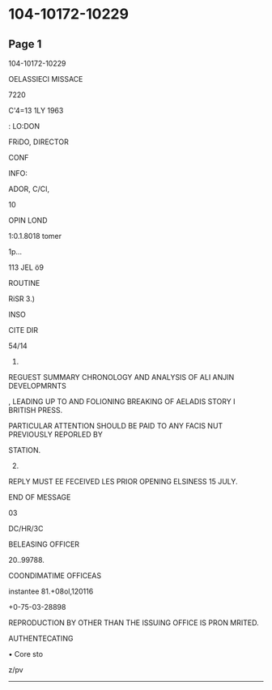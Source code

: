 # 104-10172-10229

## Page 1

104-10172-10229

OELASSIECI MISSACE

7220

C'4=13 1LY 1963

: LO:DON

FRiDO, DIRECTOR

CONF

INFO:

ADOR, C/CI,

10

OPIN LOND

1:0.1.8018 tomer

1p...

113 JEL ö9

ROUTINE

RiSR 3.)

INSO

CITE DIR

54/14

1.

REGUEST SUMMARY CHRONOLOGY AND ANALYSIS OF ALI ANJIN DEVELOPMRNTS

, LEADING UP TO AND FOLIONING BREAKING OF AELADIS STORY I BRITISH PRESS.

PARTICULAR ATTENTION SHOULD BE PAID TO ANY FACIS NUT PREVIOUSLY REPORLED BY

STATION.

2.

REPLY MUST EE FECEIVED LES PRIOR OPENING ELSINESS 15 JULY.

END OF MESSAGE

03

DC/HR/3C

BELEASING OFFICER

20..99788.

COONDIMATIME OFFICEAS

instantee 81.+08ol,120116

+0-75-03-28898

REPRODUCTION BY OTHER THAN THE ISSUING OFFICE IS PRON MRITED.

AUTHENTECATING

• Core sto

z/pv

---

